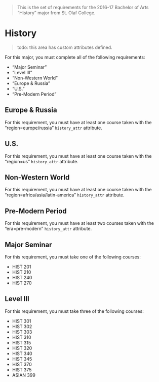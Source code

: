 > This is the set of requirements for the 2016-17 Bachelor of Arts “History”
> major from St. Olaf College.

# History
> todo: this area has custom attributes defined.

For this major, you must complete all of the following requirements:

- “Major Seminar”
- “Level III”
- “Non-Western World”
- “Europe & Russia”
- “U.S.”
- “Pre-Modern Period”

## Europe & Russia
For this requirement, you must have at least one course taken with the “region=europe/russia” `history_attr` attribute.


## U.S.
For this requirement, you must have at least one course taken with the “region=us” `history_attr` attribute.


## Non-Western World
For this requirement, you must have at least one course taken with the “region=africa/asia/latin-america” `history_attr` attribute.


## Pre-Modern Period
For this requirement, you must have at least two courses taken with the “era=pre-modern” `history_attr` attribute.


## Major Seminar
For this requirement, you must take one of the following courses:

- HIST 201
- HIST 210
- HIST 240
- HIST 270


## Level III
For this requirement, you must take three of the following courses:

- HIST 301
- HIST 302
- HIST 303
- HIST 310
- HIST 315
- HIST 320
- HIST 340
- HIST 345
- HIST 370
- HIST 375
- ASIAN 399


